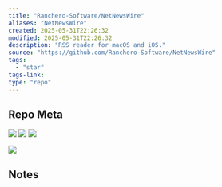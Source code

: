 ```yaml
---
title: "Ranchero-Software/NetNewsWire"
aliases: "NetNewsWire"
created: 2025-05-31T22:26:32
modified: 2025-05-31T22:26:32
description: "RSS reader for macOS and iOS."
source: "https://github.com/Ranchero-Software/NetNewsWire"
tags:
  - "star"
tags-link:
type: "repo"
---
```

## Repo Meta

![](https://img.shields.io/github/stars/Ranchero-Software/NetNewsWire?style=for-the-badge&label=stars) ![](https://img.shields.io/github/repo-size/Ranchero-Software/NetNewsWire?style=for-the-badge&label=size) ![](https://img.shields.io/github/created-at/Ranchero-Software/NetNewsWire?style=for-the-badge&label=since)

[![](https://github-readme-stats.vercel.app/api/pin/?username=Ranchero-Software&repo=NetNewsWire&bg_color=00000000)](https://github.com/Ranchero-Software/NetNewsWire)

## Notes

